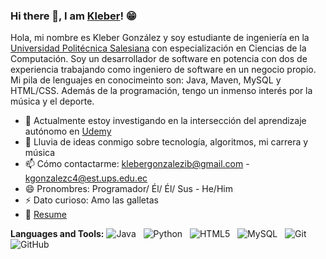### Hi there 👋, I am [Kleber](https://klebergc.github.io/)! 😁

<!--
**KleberGc/klebergc** is a ✨ _special_ ✨ repository because its `README.md` (this file) appears on your GitHub profile.

Here are some ideas to get you started:

- 🔭 I’m currently working on ...
- 🌱 I’m currently learning ...
- 👯 I’m looking to collaborate on ...
- 🤔 I’m looking for help with ...
- 💬 Ask me about ...
- 📫 How to reach me: ...
- 😄 Pronouns: ...
- ⚡ Fun fact: ...
-->

Hola, mi nombre es Kleber González y soy estudiante de ingeniería en la [Universidad Politécnica Salesiana](https://www.ups.edu.ec/en/home) con especialización en Ciencias de la Computación. Soy un desarrollador de software en potencia con dos de experiencia trabajando como ingeniero de software en un negocio propio. Mi pila de lenguajes en conocimeinto son: Java, Maven, MySQL y HTML/CSS. Además de la programación, tengo un inmenso interés por la música y el deporte.

- 🔭 Actualmente estoy investigando en la intersección del aprendizaje autónomo en [Udemy](https://www.udemy.com)
- 💬 Lluvia de ideas conmigo sobre tecnología, algoritmos, mi carrera y música
- 📫 Cómo contactarme: klebergonzalezib@gmail.com - kgonzalezc4@est.ups.edu.ec
- 😄 Pronombres: Programador/ Él/ Él/ Sus - He/Him
- ⚡ Dato curioso: Amo las galletas
- 📝 [Resume](https://klebergc.github.io/media/Kleber%20González%20-%20CV.pdf)

**Languages and Tools:**
![Java](https://img.shields.io/badge/-Java-black?logo=java&style=social)&nbsp;&nbsp;
![Python](https://img.shields.io/badge/-Python-black?logo=Python&style=social)&nbsp;&nbsp;
![HTML5](https://img.shields.io/badge/-HTML5-black?logo=html5&style=social)&nbsp;&nbsp;
![MySQL](https://img.shields.io/badge/-MySQL-black?logo=mysql&style=social)&nbsp;&nbsp;
![Git](https://img.shields.io/badge/-Git-black?logo=git&style=social)&nbsp;&nbsp;
![GitHub](https://img.shields.io/badge/-GitHub-black?logo=github&style=social)&nbsp;&nbsp;
